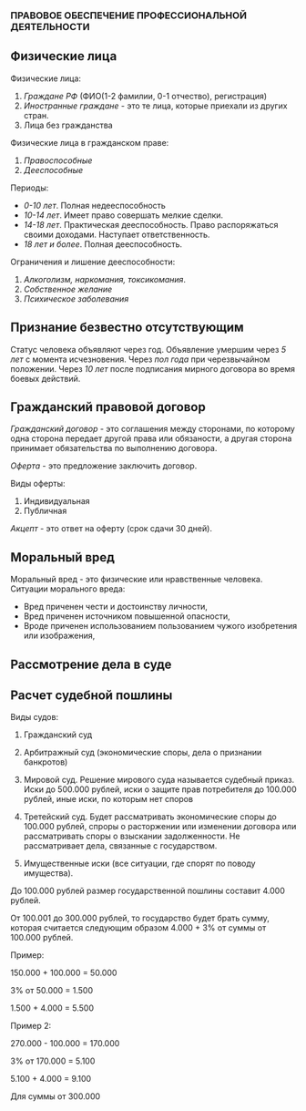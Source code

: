 ### ПРАВОВОЕ ОБЕСПЕЧЕНИЕ ПРОФЕССИОНАЛЬНОЙ ДЕЯТЕЛЬНОСТИ

## Физические лица

Физические лица:

1. *Граждане РФ* (ФИО(1-2 фамилии, 0-1 отчество), регистрация)
2. *Иностранные граждане* - это те лица, которые приехали из других стран.
3. Лица без гражданства

Физические лица в гражданском праве:

1. *Правоспособные*
2. *Дееспособные*

Периоды: 

- *0-10 лет*. Полная недееспособность
- *10-14 лет*. Имеет право совершать мелкие сделки.
- *14-18 лет*. Практическая дееспособность. Право распоряжаться своими доходами. Наступает ответственность.
- *18 лет и более*. Полная дееспособность.

Ограничения и лишение дееспособности:

1. *Алкоголизм, наркомания, токсикомания*.
2. *Собственное желание*
3. *Психическое заболевания*

## Признание безвестно отсутствующим

Статус человека объявляют через год.
Объявление умершим через *5 лет* с момента исчезновения.
Через *пол года* при черезвычайном положении.
Через *10 лет* после подписания мирного договора во время боевых действий.

## Гражданский правовой договор 

*Гражданский договор* - это соглашения между сторонами, по которому одна сторона передает другой права или обязаности, а другая сторона принимает обязательства по выполнению договора.

*Оферта* - это предложение заключить договор.

Виды оферты:

1. Индивидуальная
2. Публичная

*Акцепт* - это ответ на оферту (срок сдачи 30 дней).




## Моральный вред

Моральный вред - это физические или нравственные человека.
Ситуации морального вреда:
- Вред приченен чести и достоинству личности,
- Вред приченен источником повышенной опасности,
- Вроде приченен использованием пользованием чужого изобретения или изображения,

## Рассмотрение дела в суде

## Расчет судебной пошлины

Виды судов:
1. Гражданский суд 
2. Арбитражный суд (экономические споры, дела о признании банкротов)
3. Мировой суд. Решение мирового суда называется судебный приказ. Иски до 500.000 рублей, иски о защите прав потребителя до 100.000 рублей, иные иски, по которым нет споров
4. Третейский суд. Будет рассматривать экономические споры до 100.000 рублей, спроры о расторжении или изменении договора или рассматривать споры о взыскании задолженности. Не рассматривает дела, связанные с государством.

1. Имущественные иски (все ситуации, где спорят по поводу имущества). 

До 100.000 рублей размер государственной пошлины составит 4.000 рублей.

От 100.001 до 300.000 рублей, то государство будет брать сумму, которая считается следующим образом 4.000 + 3% от суммы от 100.000 рублей. 

Пример: 

150.000 + 100.000 = 50.000

3% от 50.000 = 1.500

1.500 + 4.000 = 5.500

Пример 2: 

270.000 - 100.000 = 170.000

3% от 170.000 = 5.100

5.100 + 4.000 = 9.100

Для суммы от 300.000

